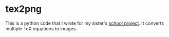 # tex2png

This is a python code that I wrote for my sister's [school project](https://docs.google.com/presentation/d/1Xi2SPhz79BGwr0nU78tF82GKrf9dXX6PEablEDynN9w/edit).
It converts multiple TeX equations to images.
